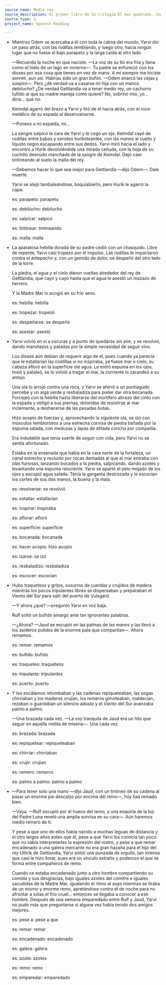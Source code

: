 ```yaml
---
source_name: Medio rey
source_description: El primer libro de la trilogía El mar quebrado. Joe Abercrombie
source_type: 1
project_name: Spanish Reading

---
```


- Mientras Odem se acercaba a él con toda la calma del mundo, Yarvi dio un paso atrás, con las rodillas temblando, y luego otro, hacia ningún lugar que no fuese el bajo parapeto y la larga caída al otro lado.

    —Recuerdo la noche en que naciste. —La voz de su tío era fría y llana como el hielo de un lago en invierno—. Tu padre se enfureció con los dioses por esa cosa que tienes en vez de mano. A mí siempre me hiciste sonreír, aun así. Habrías sido un gran bufón. —Odem enarcó las cejas y suspiró—. Pero ¿de verdad va a casarse mi hija con un manco debilucho? ¿De verdad Gettlandia va a tener medio rey, un cachorro tullido al que su madre maneja como quiere? No, sobrino mío, yo… diría… que no.

    Keimdal agarró del brazo a Yarvi y tiró de él hacia atrás, con el roce metálico de su espada al desenvainarse.

    —Poneos a mi espalda, mi…

    La sangre salpicó la cara de Yarvi y le cegó un ojo. Keimdal cayó de rodillas entre babas y sonidos borboteantes, con las manos al cuello y líquido negro escapando entre sus dedos. Yarvi miró hacia el lado y encontró a Hurik devolviéndole una mirada ceñuda, con la hoja de su cuchillo desnudo manchada de la sangre de Keimdal. Dejó caer tintineando al suelo la malla del rey.

    —Debemos hacer lo que sea mejor para Gettlandia —dijo Odem—. Dale muerte.

    Yarvi se alejó tambaleándose, boquiabierto, pero Hurik le agarró la capa.

    <div markdown="1" class="tagged-entries">

    es: parapeto: parapeto

    es: debilucho: debilucho

    es: salpicar: salpicó

    es: tintinear: tintineando

    es: malla: malla

    </div>

- La aparatosa hebilla dorada de su padre cedió con un chasquido. Libre de repente, Yarvi casi tropezó por el impulso.
Las rodillas le impactaron contra el antepecho y, con un gemido de dolor, se despeñó del otro lado de la torre.

    La piedra, el agua y el cielo dieron vueltas alrededor del rey de Gettlandia, que cayó y cayó hasta que el agua le asestó un mazazo de herrero.

    Y la Madre Mar lo acogió en su frío seno.

    <div markdown="1" class="tagged-entries">

    es: hebilla: hebilla

    es: tropezar: tropezó

    es: despeñarse: se despeñó

    es: asestar: asestó

    </div>

- Yarvi volvió en sí a oscuras y a punto de quedarse sin aire, y se revolvió, dando manotazos y patadas por la simple necesidad de seguir vivo.

    Los dioses aún debían de requerir algo de él, pues cuando ya parecía que le estallarían las costillas si no inspiraba, ya fuese mar o cielo, su cabeza afloró en la superficie del agua. Le entró espuma en los ojos, tosió y pataleó, se lo volvió a tragar el mar, la corriente lo zarandeó a su antojo.

    Una ola lo arrojó contra una roca, y Yarvi se aferró a un puntiagudo percebe y un alga verde y resbaladiza para poder dar otra bocanada. Forcejeó con la hebilla hasta liberarse del mortífero abrazo del cinto con la espada y obligó a sus piernas, doloridas de resistirse al mar inclemente, a deshacerse de las pesadas botas.

    Hizo acopio de fuerzas y, aprovechando la siguiente ola, se izó con músculos temblorosos a una estrecha cornisa de piedra bañada por la espuma salada, con medusas y lapas de afilada concha por compañía.

    Era indudable que tenía suerte de seguir con vida, pero Yarvi no se sentía afortunado.

    Estaba en la ensenada que había en la cara norte de la fortaleza, un canal estrecho y recluido por rocas dentadas al que el mar entraba con olas furiosas, lanzando bocados a la piedra, salpicando, dando azotes y levantando una espuma reluciente. Yarvi se apartó el pelo mojado de los ojos y escupió agua salada. Tenía la garganta destrozada y le escocían los cortes de sus dos manos, la buena y la mala.

    <div markdown="1" class="tagged-entries">

    es: revolverse: se revolvió

    es: estallar: estallarían

    es: inspirar: inspiraba

    es: aflorar: afloró

    es: superficie: superficie

    es: bocanada: bocanada

    es: hacer acopio: hizo acopio

    es: izarse: se izó

    es: resbaladizo: resbaladiza

    es: escocer: escocían

    </div>

- Hubo traqueteos y gritos, susurros de cuerdas y crujidos de madera mientras los pocos tripulantes libres se dispersaban y preparaban el Viento del Sur para salir del puerto de Vulsgard.

    —Y ahora ¿qué? —preguntó Yarvi en voz baja.

    Rulf soltó un bufido amargo ante tan ignorantes palabras.

    —¿Ahora? —Jaud se escupió en las palmas de las manos y las llevó a los asideros pulidos de la enorme pala que compartían—. Ahora remamos.

    <div markdown="1" class="tagged-entries">

    es: remar: remamos

    es: bufido: bufido

    es: traqueteo: traqueteos

    es: tripulante: tripulantes

    es: puerto: puerto

    </div>

- Y los escálamos retumbaban y las cadenas repiqueteaban, las sogas chirriaban y los maderos crujían, los remeros gimoteaban, maldecían, rezaban o guardaban un silencio adusto y el _Viento del Sur_ avanzaba palmo a palmo.

    —Una brazada cada vez. —La voz tranquila de Jaud era un hilo que seguir en aquella niebla de miseria—. Una cada vez.

    <div markdown="1" class="tagged-entries">

    es: brazada: brazada

    es: repiquetear: repiqueteaban

    es: chirriar: chirriaban

    es: crujir: crujían

    es: remero: remeros

    es: palmo a palmo: palmo a palmo

    </div>

- —Para tener solo una mano —dijo Jaud, con un tintineo de su cadena al pasar un enorme pie descalzo por encima del remo—, hoy has remado bien.

    —Vaya. —Rulf escupió por el hueco del remo, y una esquirla de la luz del Padre Luna reveló una amplia sonrisa en su cara—. Aún haremos medio remero de ti.

    Y pese a que uno de ellos había nacido a muchas leguas de distancia y el otro largos años antes que él, pese a que Yarvi los conocía tan poco que no sabía interpretarles la expresión del rostro, y pese a que remar encadenado a una galera mercante no era gran hazaña para el hijo del rey Uthrik de Gettlandia, Yarvi sintió una punzada de orgullo, tan intensa que casi le hizo llorar, pues era un vínculo extraño y poderoso el que se forma entre compañeros de remo.

    Cuando se estaba encadenado junto a otro hombre compartiendo su comida y sus desgracias, bajo iguales azotes del cómitre e iguales sacudidas de la Madre Mar, igualando el ritmo al suyo mientras se tiraba de un mismo y enorme remo, apretándose contra él de noche para no afrontar a solas el frío cruel… entonces se llegaba a conocer a ese hombre. Después de una semana emparedado entre Rulf y Jaud, Yarvi no pudo más que preguntarse si alguna vez había tenido dos amigos mejores.

    <div markdown="1" class="tagged-entries">

    es: pese a: pese a que

    es: remar: remar

    es: encadenado: encadenado

    es: galera: galera

    es: azote: azotes

    es: remo: remo

    es: emparedar: emparedado

    </div>